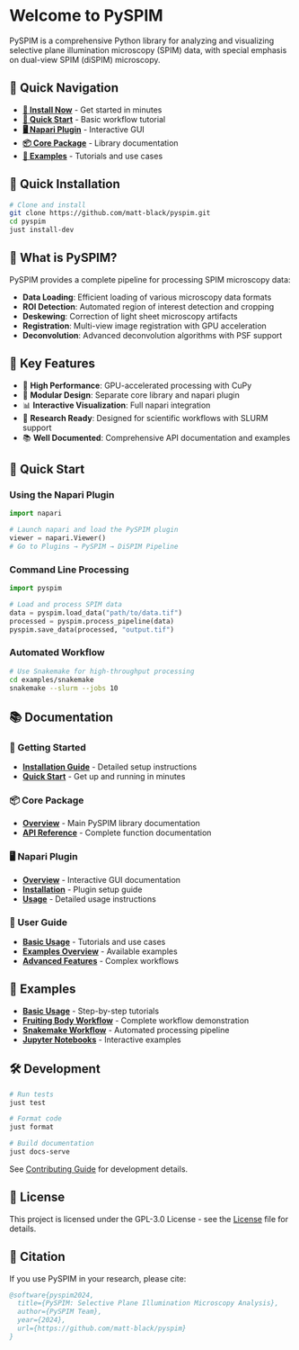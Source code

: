 # Welcome to PySPIM

PySPIM is a comprehensive Python library for analyzing and visualizing selective plane illumination microscopy (SPIM) data, with special emphasis on dual-view SPIM (diSPIM) microscopy.

## 🧭 Quick Navigation

- **[🚀 Install Now](getting-started/installation.md)** - Get started in minutes
- **[📖 Quick Start](getting-started/quickstart.md)** - Basic workflow tutorial
- **[🖥️ Napari Plugin](packages/napari-pyspim/overview.md)** - Interactive GUI
- **[📦 Core Package](packages/pyspim/overview.md)** - Library documentation
- **[🧪 Examples](user-guide/basic-usage.md)** - Tutorials and use cases

## 🚀 Quick Installation

```bash
# Clone and install
git clone https://github.com/matt-black/pyspim.git
cd pyspim
just install-dev
```

## 🎯 What is PySPIM?

PySPIM provides a complete pipeline for processing SPIM microscopy data:

- **Data Loading**: Efficient loading of various microscopy data formats
- **ROI Detection**: Automated region of interest detection and cropping
- **Deskewing**: Correction of light sheet microscopy artifacts
- **Registration**: Multi-view image registration with GPU acceleration
- **Deconvolution**: Advanced deconvolution algorithms with PSF support

## 🔧 Key Features

- 🚀 **High Performance**: GPU-accelerated processing with CuPy
- 🔧 **Modular Design**: Separate core library and napari plugin
- 📊 **Interactive Visualization**: Full napari integration
- 🧪 **Research Ready**: Designed for scientific workflows with SLURM support
- 📚 **Well Documented**: Comprehensive API documentation and examples

## 🚀 Quick Start

### Using the Napari Plugin

```python
import napari

# Launch napari and load the PySPIM plugin
viewer = napari.Viewer()
# Go to Plugins → PySPIM → DiSPIM Pipeline
```

### Command Line Processing

```python
import pyspim

# Load and process SPIM data
data = pyspim.load_data("path/to/data.tif")
processed = pyspim.process_pipeline(data)
pyspim.save_data(processed, "output.tif")
```

### Automated Workflow

```bash
# Use Snakemake for high-throughput processing
cd examples/snakemake
snakemake --slurm --jobs 10
```

## 📚 Documentation

### 🚀 Getting Started
- **[Installation Guide](getting-started/installation.md)** - Detailed setup instructions
- **[Quick Start](getting-started/quickstart.md)** - Get up and running in minutes

### 📦 Core Package
- **[Overview](packages/pyspim/overview.md)** - Main PySPIM library documentation
- **[API Reference](packages/pyspim/api.md)** - Complete function documentation

### 🖥️ Napari Plugin
- **[Overview](packages/napari-pyspim/overview.md)** - Interactive GUI documentation
- **[Installation](packages/napari-pyspim/installation.md)** - Plugin setup guide
- **[Usage](packages/napari-pyspim/usage.md)** - Detailed usage instructions

### 📖 User Guide
- **[Basic Usage](user-guide/basic-usage.md)** - Tutorials and use cases
- **[Examples Overview](user-guide/examples-overview.md)** - Available examples
- **[Advanced Features](user-guide/advanced-features.md)** - Complex workflows

## 🧪 Examples

- **[Basic Usage](user-guide/basic-usage.md)** - Step-by-step tutorials
- **[Fruiting Body Workflow](user-guide/fruiting-body-workflow.md)** - Complete workflow demonstration
- **[Snakemake Workflow](user-guide/snakemake-workflow.md)** - Automated processing pipeline
- **[Jupyter Notebooks](user-guide/notebooks.md)** - Interactive examples

## 🛠️ Development

```bash
# Run tests
just test

# Format code
just format

# Build documentation
just docs-serve
```

See [Contributing Guide](development/contributing.md) for development details.

## 📄 License

This project is licensed under the GPL-3.0 License - see the [License](about/license.md) file for details.

## 🤝 Citation

If you use PySPIM in your research, please cite:

```bibtex
@software{pyspim2024,
  title={PySPIM: Selective Plane Illumination Microscopy Analysis},
  author={PySPIM Team},
  year={2024},
  url={https://github.com/matt-black/pyspim}
}
``` 
